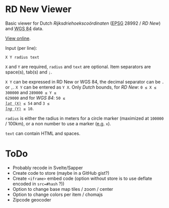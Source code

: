 # RD New Viewer

Basic viewer for Dutch *Rijksdriehoeksco&ouml;rdinaten* (<abbr title="European Petroleum Survey Group">EPSG</abbr> 28992 / *RD New*) and <abbr title="World Geodetic System 1984">WGS 84</abbr> data.

[View online](https://openstate.github.io/rdnewviewer/).

Input (per line):
```
X Y radius text
```

`X` and `Y` are required, `radius` and `text` are optional.
Item separators are space(s), tab(s) and `;`.

`X Y` can be expressed in RD New or WGS 84, the decimal separator can be `.` or `,`.
`X Y` can be entered as `Y X`.
Only *Dutch* bounds, for *RD New*: <code>0 &le; X &le; 300000</code> and <code>289000 &le; Y &le; 629000</code> and for *WGS 84*: <code>50 &le; <abbr title="latitude"><i>lat</i> (X)</abbr> &le; 54</code> and <code>3 &le; <abbr title="longitude"><i>lng</i> (Y)</abbr> &le; 10</code>.

`radius` is either the radius in meters for a circle marker (maximized at `100000` / 100km), or a non number to use a marker (<abbr title="for example (latin: exempli gratia)">e.g.</abbr> `x`).

`text` can contain HTML and spaces.

# ToDo

* Probably recode in Svelte/Sapper
* Create code to store (maybe in a GitHub gist?)
* Create `<iframe>` embed code (option without store is to use deflate encoded in `src=#hash` ?))
* Option to change base map tiles / zoom / center
* Option to change colors per item / chomajs
* Zipcode geocoder